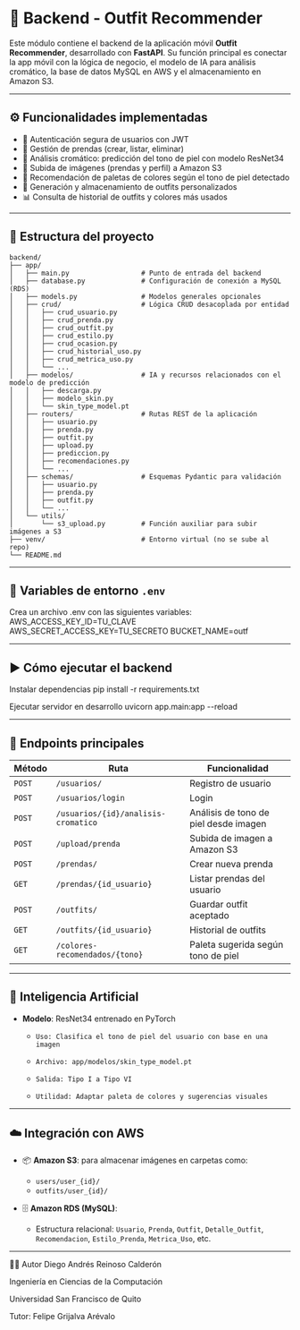 # 🧠 Backend - Outfit Recommender

Este módulo contiene el backend de la aplicación móvil **Outfit Recommender**, desarrollado con **FastAPI**. Su función principal es conectar la app móvil con la lógica de negocio, el modelo de IA para análisis cromático, la base de datos MySQL en AWS y el almacenamiento en Amazon S3.

---

## ⚙️ Funcionalidades implementadas

- 🔐 Autenticación segura de usuarios con JWT
- 👕 Gestión de prendas (crear, listar, eliminar)
- 🌈 Análisis cromático: predicción del tono de piel con modelo ResNet34
- 📸 Subida de imágenes (prendas y perfil) a Amazon S3
- 🎨 Recomendación de paletas de colores según el tono de piel detectado
- 👗 Generación y almacenamiento de outfits personalizados
- 📊 Consulta de historial de outfits y colores más usados

---

## 📂 Estructura del proyecto

```plaintext
backend/
├── app/
│   ├── main.py                  # Punto de entrada del backend
│   ├── database.py              # Configuración de conexión a MySQL (RDS)
│   ├── models.py                # Modelos generales opcionales
│   ├── crud/                    # Lógica CRUD desacoplada por entidad
│   │   ├── crud_usuario.py
│   │   ├── crud_prenda.py
│   │   ├── crud_outfit.py
│   │   ├── crud_estilo.py
│   │   ├── crud_ocasion.py
│   │   ├── crud_historial_uso.py
│   │   ├── crud_metrica_uso.py
│   │   └── ...
│   ├── modelos/                 # IA y recursos relacionados con el modelo de predicción
│   │   ├── descarga.py
│   │   ├── modelo_skin.py
│   │   └── skin_type_model.pt
│   ├── routers/                 # Rutas REST de la aplicación
│   │   ├── usuario.py
│   │   ├── prenda.py
│   │   ├── outfit.py
│   │   ├── upload.py
│   │   ├── prediccion.py
│   │   ├── recomendaciones.py
│   │   └── ...
│   ├── schemas/                 # Esquemas Pydantic para validación
│   │   ├── usuario.py
│   │   ├── prenda.py
│   │   ├── outfit.py
│   │   └── ...
│   └── utils/
│       └── s3_upload.py         # Función auxiliar para subir imágenes a S3
├── venv/                        # Entorno virtual (no se sube al repo)
└── README.md              
```
---
## 🔐 Variables de entorno `.env`
Crea un archivo .env con las siguientes variables:
AWS_ACCESS_KEY_ID=TU_CLAVE
AWS_SECRET_ACCESS_KEY=TU_SECRETO
BUCKET_NAME=outf

---
## ▶️ Cómo ejecutar el backend
 Instalar dependencias
pip install -r requirements.txt

Ejecutar servidor en desarrollo
uvicorn app.main:app --reload

---
## 📡 Endpoints principales
| **Método** | **Ruta** | **Funcionalidad** |
|------------|----------|-------------------|
| `POST`     | `/usuarios/` | Registro de usuario |
| `POST`     | `/usuarios/login` | Login |
| `POST`     | `/usuarios/{id}/analisis-cromatico` | Análisis de tono de piel desde imagen |
| `POST`     | `/upload/prenda` | Subida de imagen a Amazon S3 |
| `POST`     | `/prendas/` | Crear nueva prenda |
| `GET`      | `/prendas/{id_usuario}` | Listar prendas del usuario |
| `POST`     | `/outfits/` | Guardar outfit aceptado |
| `GET`      | `/outfits/{id_usuario}` | Historial de outfits |
| `GET`      | `/colores-recomendados/{tono}` | Paleta sugerida según tono de piel |

---
## 🧠 Inteligencia Artificial
- **Modelo**: ResNet34 entrenado en PyTorch

   - `Uso: Clasifica el tono de piel del usuario con base en una imagen`

   - `Archivo: app/modelos/skin_type_model.pt`

   - `Salida: Tipo I a Tipo VI`

   - `Utilidad: Adaptar paleta de colores y sugerencias visuales`

---

## ☁️ Integración con AWS

- 📦 **Amazon S3**: para almacenar imágenes en carpetas como:
  - `users/user_{id}/`
  - `outfits/user_{id}/`

- 🗄️ **Amazon RDS (MySQL)**:
  - Estructura relacional: `Usuario`, `Prenda`, `Outfit`, `Detalle_Outfit`, `Recomendacion`, `Estilo_Prenda`, `Metrica_Uso`, etc.


---
👨‍💻 Autor
Diego Andrés Reinoso Calderón

Ingeniería en Ciencias de la Computación

Universidad San Francisco de Quito

Tutor: Felipe Grijalva Arévalo
